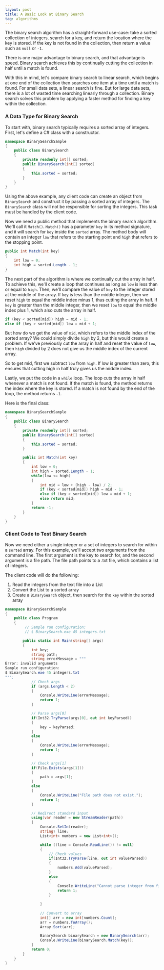 ```yaml
---
layout: post
title: A Basic Look at Binary Search
tag: algorithms
---
```


The binary search algorithm has a straight-forward use-case: take a sorted collection of integers, search for a key, and return the location where the key is stored. If the key is not found in the collection, then return a value such as `null` or `-1`.

There is one major advantage to binary search, and that advantage is speed. Binary search achieves this by continually cutting the collection in half until a match is found. 

With this in mind, let's compare binary search to linear search, which begins at one end of the collection then searches one item at a time until a match is found. For small data sets, a linear search is fine. But for large data sets, there is a lot of wasted time searching linearly through a collection. Binary search solves this problem by applying a faster method for finding a key within the collection.

### A Data Type for Binary Search

To start with, binary search typically requires a sorted array of integers. First, let's define a C# class with a constructor. 

```cs
namespace BinarySearchSample
{
    public class BinarySearch
    {
        private readonly int[] sorted;
        public BinarySearch(int[] sorted)
        {
            this.sorted = sorted;
        }
    }
}
```
Using the above example, any client code can create an object from `BinarySearch` and construct it by passing a sorted array of integers. The `BinarySearch` class will not be responsible for sorting the integers. This task must be handled by the client code.

Now we need a public method that implements the binary search algorithm. We'll call it `Match()`. `Match()` has a parameter `key` in its method signature, and it will search for `key` inside the `sorted` array. The method body will contain an integer `low` that refers to the starting point and `high` that refers to the stopping point.

```cs
public int Match(int key)
{
    int low = 0;
    int high = sorted.Length - 1;
}
```
The next part of the algorithm is where we continually cut the array in half. To achieve this, we'll create a loop that continues as long as `low` is less than or equal to `high`. Then, we'll compare the value of `key` to the integer stored at the middle of the array. If `key` is less than the middle integer, then we reset `high` to equal  the middle index minus 1, thus cutting the array in half. If `key` is greater than the middle integer, then we reset `low` to equal the middle index plus 1, which also cuts the array in half.

```cs
if (key < sorted[mid]) high = mid - 1;
else if (key > sorted[mid]) low = mid + 1;
```
But how do we get the value of `mid`, which refers to the middle index of the sorted array? We could simply divide `high` by 2, but this would create a problem. If we've previously cut the array in half and reset the value of `low`, then `high` divided by 2 does not give us the middle index of the current array. 

So to get mid, first we subtract `low` from `high`. If low is greater than zero, this ensures that cutting high in half truly gives us the middle index.

Lastly, we put the code in a `while` loop. The loop cuts the array in half whenever a match is not found. If the match is found, the method returns the index where the key is stored. If a match is not found by the end of the loop, the method returns `-1`.

Here is the final class:

```cs
namespace BinarySearchSample
{
    public class BinarySearch
    {
        private readonly int[] sorted;
        public BinarySearch(int[] sorted)
        {
            this.sorted = sorted;
        }

        public int Match(int key)
        {
            int low = 0;
            int high = sorted.Length - 1;
            while(low <= high)
            {
                int mid = low + (high - low) / 2;
                if (key < sorted[mid]) high = mid - 1;
                else if (key > sorted[mid]) low = mid + 1;
                else return mid;
            }
            return -1;
        }
    }    
}
```

### Client Code to Test Binary Search

Now we need either a single integer or a set of integers to search for within a `sorted` array. For this example, we'll accept two arguments from the command line. The first argument is the key to search for, and the second argument is a file path. The file path points to a .txt file, which contains a list of integers.

The client code will do the following:
1. Read the integers from the text file into a List
2. Convert the List to a sorted array
3. Create a `BinarySearch` object, then search for the `key` within the sorted array

```cs
namespace BinarySearchSample
{
    public class Program
    {
         // Sample run configuration:
         // $ BinarySearch.exe 45 integers.txt

        public static int Main(string[] args)
        {
            int key;
            string path;
            string errorMessage = """
Error: invalid arguments
Sample run configuration:
$ BinarySearch.exe 45 integers.txt
""";
            // Check args
            if (args.Length < 2)
            {
                Console.WriteLine(errorMessage);
                return 1;
            }

            // Parse args[0]
            if(Int32.TryParse(args[0], out int keyParsed))
            {
                key = keyParsed;
            }
            else 
            {
                Console.WriteLine(errorMessage);
                return 1;
            }

            // Check args[1]
            if(File.Exists(args[1]))
            {
                path = args[1];
            }
            else
            {
                Console.WriteLine("File path does not exist.");
                return 1;
            }

            // Redirect standard input
            using(var reader = new StreamReader(path))
            {
                Console.SetIn(reader); 
                string? line;
                List<int> numbers = new List<int>();

                while ((line = Console.ReadLine()) != null)
                {
                    // Check values
                    if(Int32.TryParse(line, out int valueParsed))
                    {
                        numbers.Add(valueParsed);
                    }
                    else
                    {
                        Console.WriteLine("Cannot parse integer from file.");
                        return 1;
                    }
                    
                }
                
                // Convert to array
                int[] arr = new int[numbers.Count];
                arr = numbers.ToArray();
                Array.Sort(arr);

                BinarySearch binarySearch = new BinarySearch(arr);
                Console.WriteLine(binarySearch.Match(key));
            }
            return 0;
        }
    }
}
```
